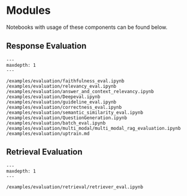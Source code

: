 # Modules

Notebooks with usage of these components can be found below.

## Response Evaluation

```{toctree}
---
maxdepth: 1
---

/examples/evaluation/faithfulness_eval.ipynb
/examples/evaluation/relevancy_eval.ipynb
/examples/evaluation/answer_and_context_relevancy.ipynb
/examples/evaluation/Deepeval.ipynb
/examples/evaluation/guideline_eval.ipynb
/examples/evaluation/correctness_eval.ipynb
/examples/evaluation/semantic_similarity_eval.ipynb
/examples/evaluation/QuestionGeneration.ipynb
/examples/evaluation/batch_eval.ipynb
/examples/evaluation/multi_modal/multi_modal_rag_evaluation.ipynb
/examples/evaluation/uptrain.md
```

## Retrieval Evaluation

```{toctree}
---
maxdepth: 1
---

/examples/evaluation/retrieval/retriever_eval.ipynb
```
